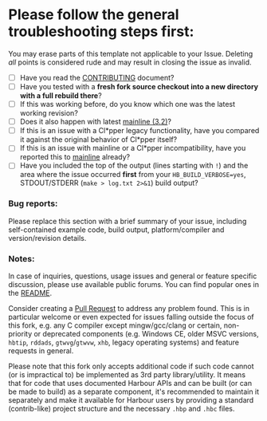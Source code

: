 # Please follow the general troubleshooting steps first:

You may erase parts of this template not applicable to your Issue. Deleting
_all_ points is considered rude and may result in closing the issue as invalid.

- [ ] Have you read the [CONTRIBUTING](CONTRIBUTING.md) document?
- [ ] Have you tested with a **fresh fork source checkout into a new directory
      with a full rebuild there**?
- [ ] If this was working before, do you know which one was the latest working
      revision?
- [ ] Does it also happen with latest
      [mainline (3.2)](https://github.com/harbour/core)?
- [ ] If this is an issue with a Cl\*pper legacy functionality, have you
      compared it against the original behavior of Cl\*pper itself?
- [ ] If this is an issue with mainline or a Cl\*pper incompatibility, have
      you reported this to
      [mainline](https://groups.google.com/forum/#!forum/harbour-devel)
      already?
- [ ] Have you included the top of the output (lines starting with `!`) and the
      area where the issue occurred **first** from your `HB_BUILD_VERBOSE=yes`,
      STDOUT/STDERR (`make > log.txt 2>&1`) build output?

### Bug reports:

Please replace this section with a brief summary of your issue, including
self-contained example code, build output, platform/compiler and
version/revision details.

### Notes:

In case of inquiries, questions, usage issues and general or feature specific
discussion, please use available public forums. You can find popular ones in
the [README](../README.md#external-links).

Consider creating a [Pull Request](https://github.com/vszakats/hb/pulls)
to address any problem found. This is in particular welcome or even expected
for issues falling outside the focus of this fork, e.g. any C compiler except
mingw/gcc/clang or certain, non-priority or deprecated components (e.g.
Windows CE, older MSVC versions, `hbtip`, `rddads`, `gtwvg`/`gtwvw`, `xhb`,
legacy operating systems) and feature requests in general.

Please note that this fork only accepts additional code if such code cannot
(or is impractical to) be implemented as 3rd party library/utility. It means
that for code that uses documented Harbour APIs and can be built (or can be
made to build) as a separate component, it's recommended to maintain it
separately and make it available for Harbour users by providing a standard
(contrib-like) project structure and the necessary `.hbp` and `.hbc` files.
